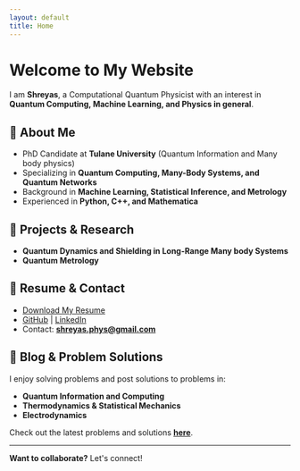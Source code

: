 ```yaml
---
layout: default
title: Home
---
```


# Welcome to My Website

I am **Shreyas**, a Computational Quantum Physicist with an interest in **Quantum Computing, Machine Learning, and Physics in general**.

## 🚀 About Me
- PhD Candidate at **Tulane University** (Quantum Information and Many body physics)
- Specializing in **Quantum Computing, Many-Body Systems, and Quantum Networks**
- Background in **Machine Learning, Statistical Inference, and Metrology**
- Experienced in **Python, C++, and Mathematica**


## 📂 Projects & Research
- **Quantum Dynamics and Shielding in Long-Range Many body Systems**
- **Quantum Metrology**

## 📜 Resume & Contact
- [Download My Resume](cv.pdf)  
- [GitHub](https://github.com/Shreyas-phys) | [LinkedIn](https://www.linkedin.com/in/YOUR-LINK](https://www.linkedin.com/in/shreyas-shr/))  
- Contact: **shreyas.phys@gmail.com**

## 📖 Blog & Problem Solutions
I enjoy solving problems and post solutions to problems in:
- **Quantum Information and Computing**
- **Thermodynamics & Statistical Mechanics**
- **Electrodynamics**

Check out the latest problems and solutions **[here](problems.md)**.

---
**Want to collaborate?** Let's connect!
